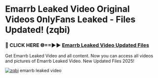 # Emarrb Leaked Video Original Videos 0nlyFans Leaked - Files Updated! (zqbi)

<h3>🔴 CLICK HERE 🌐==►► <a href="https://tinyurl.com/ms9xzufz" rel="nofollow">Emarrb Leaked Video Updated Files</a></h3>

Get Emarrb Leaked Video and all content. Now you can access all videos and pictures of Emarrb Leaked Video. New Updated Files 2025!

[![zqbi](https://i.imgur.com/PQ7UWWw.gif)](https://tinyurl.com/ms9xzufz)
emarrb leaked video